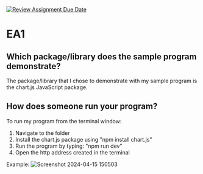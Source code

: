 [![Review Assignment Due Date](https://classroom.github.com/assets/deadline-readme-button-24ddc0f5d75046c5622901739e7c5dd533143b0c8e959d652212380cedb1ea36.svg)](https://classroom.github.com/a/FJiO-WNb)
# EA1
## Which package/library does the sample program demonstrate?
The package/library that I chose to demonstrate with my sample program is the chart.js JavaScript package.

## How does someone run your program?
To run my program from the terminal window: 
1. Navigate to the folder
2. Install the chart.js package using "npm install chart.js"
3. Run the program by typing: "npm run dev"
4. Open the http address created in the terminal

Example:
![Screenshot 2024-04-15 150503](https://github.com/CS2613-WI24-FR01B/exploration-activity-1-MackCoop/assets/97409878/714bd668-51b0-4d11-8bc8-60ce9303744f)

